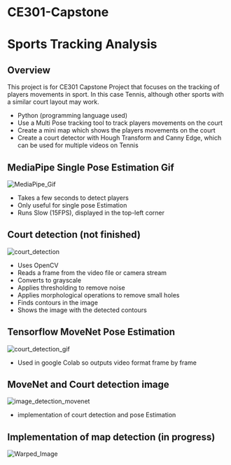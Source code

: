 # CE301-Capstone

# Sports Tracking Analysis

## Overview
This project is for CE301 Capstone Project that focuses on the tracking of players movements in sport. In this case Tennis, although other sports with a similar court layout may work. 

- Python (programming language used)
- Use a Multi Pose tracking tool to track players movements on the court
- Create a mini map which shows the players movements on the court
- Create a court detector with Hough Transform and Canny Edge, which can be used for multiple videos on Tennis



## MediaPipe Single Pose Estimation Gif

![MediaPipe_Gif](/uploads/6db50e0d72e4685eddcb0711169b10e7/MediaPipe_Gif.gif)

- Takes a few seconds to detect players
- Only useful for single pose Estimation
- Runs Slow (15FPS), displayed in the top-left corner

## Court detection (not finished)

![court_detection](/uploads/2c7b2be6eae319a4b04fa36710137be1/court_detection.gif)

- Uses OpenCV
- Reads a frame from the video file or camera stream
- Converts to grayscale
- Applies thresholding to remove noise
- Applies morphological operations to remove small holes
- Finds contours in the image
- Shows the image with the detected contours

## Tensorflow MoveNet Pose Estimation

![court_detection_gif](/uploads/6efc4bc4fb58e0656c67985a43a86add/court_detection_gif.gif)

- Used in google Colab so outputs video format frame by frame

## MoveNet and Court detection image

![image_detection_movenet](/uploads/c357d806c6468e50248601f9144e4c0f/image_detection_movenet.PNG)

- implementation of court detection and pose Estimation

## Implementation of map detection (in progress)

![Warped_Image](/uploads/dd963292362382d975a206ef47f0f2f9/Warped_Image.PNG)
